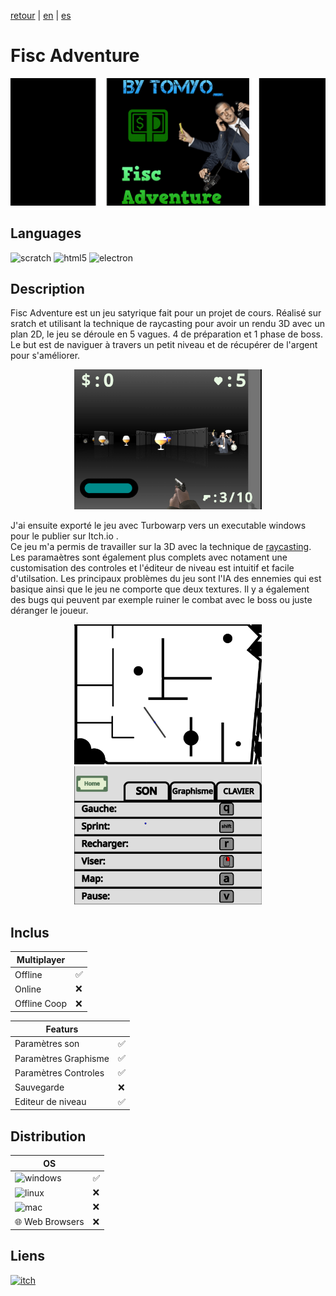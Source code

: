 [retour](/README.md) | [en](translation/en/fisc-adventure.md) | [es](translation/es/fisc-adventure.md)
  
# Fisc Adventure

<p align="center">
  <img src="/image/fisc-adventure-banner.png" width="600" alt="Fisc Adventure logo">
</p>

## Languages

<img alt="scratch" src="https://img.shields.io/badge/Scratch-FF6F00?style=for-the-badge&logo=Scratch&logoColor=white"/> <img alt="html5" src="https://img.shields.io/badge/HTML5-E34F26?style=for-the-badge&logo=html5&logoColor=white"/> <img alt="electron" src="https://img.shields.io/badge/Electron-2B2E3A?style=for-the-badge&logo=electron&logoColor=9FEAF9"/>

## Description
Fisc Adventure est un jeu satyrique fait pour un projet de cours. Réalisé sur sratch et utilisant la technique de raycasting pour avoir un rendu 3D avec un plan 2D, le jeu se déroule en 5 vagues. 4 de préparation et 1 phase de boss. Le but est de naviguer à travers un petit niveau et de récupérer de l'argent pour s'améliorer.


<p align="center">
  <img src="/image/fisc-adventure-in-game.png" width="300" alt="Fisc Adventure niveau">
</p>

J'ai ensuite exporté le jeu avec Turbowarp vers un executable windows pour le publier sur Itch.io .    
Ce jeu m'a permis de travailler sur la 3D avec la technique de [raycasting](https://fr.wikipedia.org/wiki/Raycasting). Les paramaètres sont également plus complets avec notament une customisation des controles et l'éditeur de niveau est intuitif et facile d'utilsation. Les principaux problèmes du jeu sont l'IA des ennemies qui est basique ainsi que le jeu ne comporte que deux textures. Il y a également des bugs qui peuvent par exemple ruiner le combat avec le boss ou juste déranger le joueur.

<p align="center">
  <img src="/image/fisc-adventure-level-editor.png" width="300" alt="Fisc Adventure editeur">
  <img src="/image/fisc-avdventure-parameters.png" width="300" alt="Fisc Adventure parametres">
</p>

## Inclus

| Multiplayer |  |
|---------------|---------------|
| Offline | ✅ |
| Online | ❌ |
| Offline Coop | ❌ |

| Featurs | |
|---------------|---------------|
| Paramètres son | ✅ |
| Paramètres Graphisme | ✅ |
| Paramètres Controles | ✅ |
| Sauvegarde | ❌ |
| Editeur de niveau | ✅ |

## Distribution

| OS | |
|---------------|---------------|
| <img alt="windows" src="https://img.shields.io/badge/Windows-0078D6?style=for-the-badge&logo=windows&logoColor=white"/> | ✅ |
| <img alt="linux" src="https://img.shields.io/badge/Linux-FCC624?style=for-the-badge&logo=linux&logoColor=black"/> | ❌ |
| <img alt="mac" src="https://img.shields.io/badge/mac%20os-000000?style=for-the-badge&logo=apple&logoColor=white"/> | ❌ |
| 🌐 Web Browsers | ❌ |


## Liens

<a target="_blank" href="https://tomyo.itch.io/fisc-adventure">
      <img alt="itch" src="https://img.shields.io/badge/Itch.io-FA5C5C?style=for-the-badge&logo=itchdotio&logoColor=white">
    </a>

</details>
